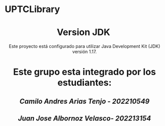 # UPTCLibrary
<h1 align="center"> Version JDK </h1>
<p align="center"> Este proyecto está configurado para utilizar Java Development Kit (JDK) versión 1.17. </p>
<h1 align="center"> Este grupo esta integrado por los estudiantes:</h1>
<h2 align="center"> <em>Camilo Andres Arias Tenjo - 202210549</em> </h2>
<h2 align="center"> <em>Juan Jose Albornoz Velasco- 202213154</em> </h2>
